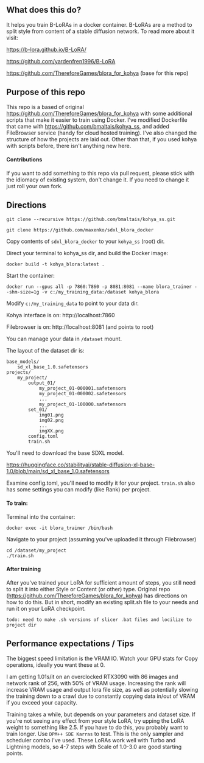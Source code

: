 ## What does this do?
It helps you train B-LoRAs in a docker container. B-LoRAs are a method to split style from content of a stable diffusion network. To read more about it visit:

https://b-lora.github.io/B-LoRA/

https://github.com/yardenfren1996/B-LoRA

https://github.com/ThereforeGames/blora_for_kohya (base for this repo)


## Purpose of this repo

This repo is a based of original https://github.com/ThereforeGames/blora_for_kohya with some additional scripts that make it easier to train using Docker. I've modified Dockerfile that came with https://github.com/bmaltais/kohya_ss, and added FileBrowser service (handy for cloud hosted training). I've also changed the structure of how the projects are laid out. Other than that, if you used kohya with scripts before, there isn't anything new here.

#### Contributions

If you want to add something to this repo via pull request, please stick with the idiomacy of existing system, don't change it. If you need to change it just roll your own fork.

## Directions

```
git clone --recursive https://github.com/bmaltais/kohya_ss.git
```

```
git clone https://github.com/maxenko/sdxl_blora_docker
```

Copy contents of `sdxl_blora_docker` to your `kohya_ss` (root) dir.

Direct your terminal to kohya_ss dir, and build the Docker image:
```
docker build -t kohya_blora:latest .
```

Start the container:
```
docker run --gpus all -p 7860:7860 -p 8081:8081 --name blora_trainer --shm-size=1g -v c:/my_training_data:/dataset kohya_blora
```

Modify `c:/my_training_data` to point to your data dir.

Kohya interface is on:
http://localhost:7860

Filebrowser is on:
http://localhost:8081 (and points to root)

You can manage your data in `/dataset` mount.

The layout of the dataset dir is:

```
base_models/
    sd_xl_base_1.0.safetensors
projects/
    my_project/
        output_01/
            my_project_01-000001.safetensors
            my_project_01-000002.safetensors
            ...
            my_project_01-100000.safetensors
        set_01/
            img01.png
            img02.png
            ...
            imgXX.png
        config.toml
        train.sh
```

You'll need to download the base SDXL model.

https://huggingface.co/stabilityai/stable-diffusion-xl-base-1.0/blob/main/sd_xl_base_1.0.safetensors

Examine config.toml, you'll need to modify it for your project.
`train.sh` also has some settings you can modify (like Rank) per project.

#### To train:

Terminal into the container:

```
docker exec -it blora_trainer /bin/bash
```

Navigate to your project (assuming you've uploaded it through Filebrowser)

```
cd /dataset/my_project
./train.sh
```

#### After training
After you've trained your LoRA for sufficient amount of steps, you still need to split it into either Style or Content (or other) type. Original repo (https://github.com/ThereforeGames/blora_for_kohya) has directions on how to do this.
But in short, modify an existing split.sh file to your needs and run it on your LoRA checkpoint.

```
todo: need to make .sh versions of slicer .bat files and locilize to project dir
```

## Performance expectations / Tips
The biggest speed limitation is the VRAM IO. Watch your GPU stats for Copy operations, ideally you want these at 0.

I am getting 1.01s/it on an overclocked RTX3090 with 86 images and network rank of 256, with 50% of VRAM usage. Increasing the rank will increase VRAM usage and output lora file size, as well as potentially slowing the training down to a crawl due to constantly copying data in/out of VRAM if you exceed your capacity.

Training takes a while, but depends on your parameters and dataset size. If you're not seeing any effect from your style LoRA, try upping the LoRA weight to something like 2.5. If you have to do this, you probably want to train longer.
Use `DPM++ SDE Karras` to test. This is the only sampler and scheduler combo I've used.
These LoRAs work well with Turbo and Lightning models, so 4-7 steps with Scale of 1.0-3.0 are good starting points.
